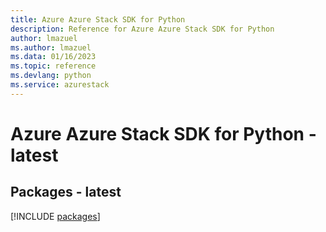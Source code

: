 ```yaml
---
title: Azure Azure Stack SDK for Python
description: Reference for Azure Azure Stack SDK for Python
author: lmazuel
ms.author: lmazuel
ms.data: 01/16/2023
ms.topic: reference
ms.devlang: python
ms.service: azurestack
---
```

# Azure Azure Stack SDK for Python - latest
## Packages - latest
[!INCLUDE [packages](azure-stack-index.md)]